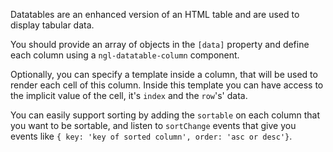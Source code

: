 Datatables are an enhanced version of an HTML table and are used to display tabular data.

You should provide an array of objects in the `[data]` property and define each column using a `ngl-datatable-column` component.

Optionally, you can specify a template inside a column, that will be used to render each cell of this column. Inside this template you can have access to the implicit value of the cell, it's `index` and the `row`'s' data.

You can easily support sorting by adding the `sortable` on each column that you want to be sortable, and listen to `sortChange` events that give you events like `{ key: 'key of sorted column', order: 'asc or desc'}`.
